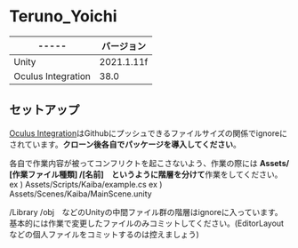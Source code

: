 # Teruno_Yoichi

| ----- | バージョン |
| ----- | ------ |
| Unity | 2021.1.11f |
| Oculus Integration | 38.0 |

## セットアップ
[Oculus Integration](https://assetstore.unity.com/packages/tools/integration/oculus-integration-82022)はGithubにプッシュできるファイルサイズの関係でignoreにされています。**クローン後各自でパッケージを導入してください**。

各自で作業内容が被ってコンフリクトを起こさないよう、作業の際には **Assets/ [作業ファイル種類] /[名前]　というように階層を分けて**作業をしてください。
ex ) Assets/Scripts/Kaiba/example.cs
ex ) Assets/Scenes/Kaiba/MainScene.unity

/Library /obj　などのUnityの中間ファイル群の階層はignoreに入っています。
基本的には作業で変更したファイルのみコミットしてください。(EditorLayoutなどの個人ファイルをコミットするのは控えましょう)
